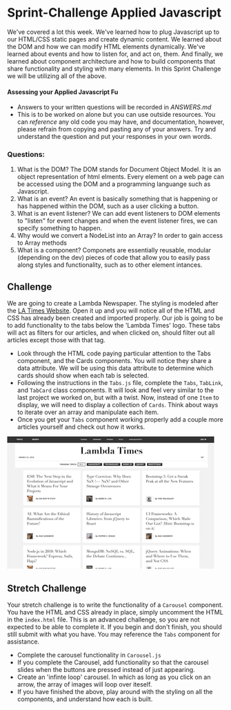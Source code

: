 # Sprint-Challenge Applied Javascript

We've covered a lot this week. We've learned how to plug Javascript up to our HTML/CSS static pages and create dynamic content.  We learned about the DOM and how we can modify HTML elements dynamically. We've learned about events and how to listen for, and act on, them. And finally, we learned about component architecture and how to build components that share functionality and styling with many elements. In this Sprint Challenge we will be utilizing all of the above. 

#### Assessing your Applied Javascript Fu
* Answers to your written questions will be recorded in *ANSWERS.md* 
* This is to be worked on alone but you can use outside resources. You can *reference* any old code you may have, and documentation, however, please refrain from copying and pasting any of your answers. Try and understand the question and put your responses in your own words.

### Questions:
1. What is the DOM?
The DOM stands for Document Object Model. It is an object representation of html elments. Every element on a web page can be accessed using the DOM and a programming languange such as Javascript. 
2. What is an event?
An event is basically something that is happening or has happened within the DOM, such as a user clicking a button. 
3. What is an event listener?
We can add event listeners to DOM elements to "listen" for event changes and when the event listener fires, we can specify something to happen. 
4. Why would we convert a NodeList into an Array?
In order to gain access to Array methods
5. What is a component? 
Componets are essentially reusable, modular (depending on the dev) pieces of code that allow you to easily pass along styles and functionality, such as to other element intances. 

## Challenge
We are going to create a Lambda Newspaper. The styling is modeled after the [LA Times Website](http://www.latimes.com). Open it up and you will notice all of the HTML and CSS has already been created and imported properly. Our job is going to be to add functionality to the tabs below the 'Lambda Times' logo. These tabs will act as filters for our articles, and when clicked on, should filter out all articles except those with that tag. 

* Look through the HTML code paying particular attention to the Tabs component, and the Cards components. You will notice they share a data attribute. We will be using this data attribute to determine which cards should show when each tab is selected. 
* Following the instructions in the `Tabs.js` file, complete the `Tabs`, `TabLink`, and `TabCard` class components. It will look and feel very similar to the last project we worked on, but with a twist. Now, instead of one `Item` to display, we will need to display a collection of `Cards`. Think about ways to iterate over an array and manipulate each item.
* Once you get your `Tabs` component working properly add a couple more articles yourself and check out how it works.

![Working Sprint Challenge Gif](./Sprint-Challenge.gif "Example of working project")


## Stretch Challenge
Your stretch challenge is to write the functionality of a `Carousel` component. You have the HTML and CSS already in place, simply uncomment the HTML in the `index.html` file. This is an advanced challenge, so you are not expected to be able to complete it. If you begin and don't finish, you should still submit with what you have. You may reference the `Tabs` component for assistance.
* Complete the carousel functionality in `Carousel.js`
* If you complete the Carousel, add functionality so that the carousel slides when the buttons are pressed instead of just appearing.
* Create an 'infinte loop' carousel. In which as long as you click on an arrow, the array of images will loop over iteself.
* If you have finished the above, play around with the styling on all the components, and understand how each is built.
